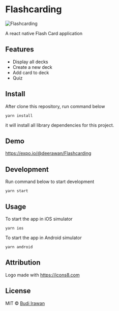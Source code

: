 # Flashcarding

![Flashcarding](https://github.com/deerawan/react-native-flashcard-app/blob/master/app.png?raw=true)

A react native Flash Card application 

## Features
- Display all decks
- Create a new deck
- Add card to deck
- Quiz

## Install
After clone this repository, run command below
```
yarn install
```
it will install all library dependencies for this project.

## Demo
https://expo.io/@deerawan/Flashcarding

## Development
Run command below to start development
```
yarn start
```

## Usage
To start the app in iOS simulator
```
yarn ios
```

To start the app in Android simulator
```
yarn android
```

## Attribution
Logo made with https://icons8.com

## License
MIT © [Budi Irawan](https://budiirawan.com)
